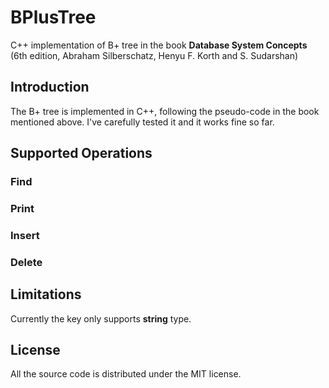 # BPlusTree
C++ implementation of B+ tree in the book **Database System Concepts** (6th edition, Abraham Silberschatz, Henyu F. Korth and S. Sudarshan)
## Introduction
The B+ tree is implemented in C++, following the pseudo-code in the book mentioned above. I've carefully tested it and it works fine so far.  
## Supported Operations
### Find  
### Print  
### Insert  
### Delete  
## Limitations  
Currently the key only supports **string** type.
## License  
All the source code is distributed under the MIT license.
